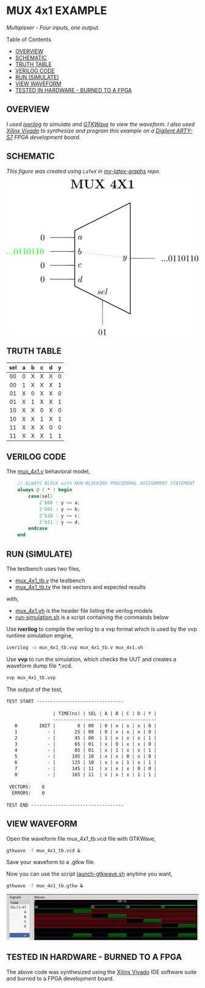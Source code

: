 # MUX 4x1 EXAMPLE

_Multiplexer - Four inputs, one output._

Table of Contents

* [OVERVIEW](https://github.com/JeffDeCola/my-verilog-examples/tree/master/combinational-logic/multiplexers-and-demultiplexers/mux_4x1#overview)
* [SCHEMATIC](https://github.com/JeffDeCola/my-verilog-examples/tree/master/combinational-logic/multiplexers-and-demultiplexers/mux_4x1#schematic)
* [TRUTH TABLE](https://github.com/JeffDeCola/my-verilog-examples/tree/master/combinational-logic/multiplexers-and-demultiplexers/mux_4x1#truth-table)
* [VERILOG CODE](https://github.com/JeffDeCola/my-verilog-examples/tree/master/combinational-logic/multiplexers-and-demultiplexers/mux_4x1#verilog-code)
* [RUN (SIMULATE)](https://github.com/JeffDeCola/my-verilog-examples/tree/master/combinational-logic/multiplexers-and-demultiplexers/mux_4x1#run-simulate)
* [VIEW WAVEFORM](https://github.com/JeffDeCola/my-verilog-examples/tree/master/combinational-logic/multiplexers-and-demultiplexers/mux_4x1#view-waveform)
* [TESTED IN HARDWARE - BURNED TO A FPGA](https://github.com/JeffDeCola/my-verilog-examples/tree/master/combinational-logic/multiplexers-and-demultiplexers/mux_4x1#tested-in-hardware---burned-to-a-fpga)

## OVERVIEW

_I used
[iverilog](https://github.com/JeffDeCola/my-cheat-sheets/tree/master/hardware/tools/simulation/iverilog-cheat-sheet)
to simulate and
[GTKWave](https://github.com/JeffDeCola/my-cheat-sheets/tree/master/hardware/tools/simulation/gtkwave-cheat-sheet)
to view the waveform. I also used
[Xilinx Vivado](https://github.com/JeffDeCola/my-cheat-sheets/tree/master/hardware/tools/synthesis/xilinx-vivado-cheat-sheet)
to synthesize and program this example on a
[Digilent ARTY-S7](https://github.com/JeffDeCola/my-cheat-sheets/tree/master/hardware/development/fpga-development-boards/digilent-arty-s7-cheat-sheet)
FPGA development board._

## SCHEMATIC

_This figure was created using `LaTeX` in
[my-latex-graphs](https://github.com/JeffDeCola/my-latex-graphs/tree/master/mathematics/applied/electrical-engineering/combinational-logic/mux-4x1)
repo._

<p align="center">
    <img src="svgs/mux-4x1.svg"
    align="middle"
</p>

## TRUTH TABLE

| sel   | a | b | c | d | y |
|:-----:|:-:|:-:|:-:|:-:|:-:|
| 00    | 0 | X | X | X | 0 |
| 00    | 1 | X | X | X | 1 |
| 01    | X | 0 | X | X | 0 |
| 01    | X | 1 | X | X | 1 |
| 10    | X | X | 0 | X | 0 |
| 10    | X | X | 1 | X | 1 |
| 11    | X | X | X | 0 | 0 |
| 11    | X | X | X | 1 | 1 |

## VERILOG CODE

The
[mux_4x1.v](https://github.com/JeffDeCola/my-verilog-examples/blob/master/combinational-logic/multiplexers-and-demultiplexers/mux_4x1/mux_4x1.v)
behavioral model,

```verilog
    // ALWAYS BLOCK with NON-BLOCKING PROCEDURAL ASSIGNMENT STATEMENT
    always @ ( * ) begin
        case(sel)
            2'b00 : y <= a;
            2'b01 : y <= b;
            2'b10 : y <= c;
            2'b11 : y <= d;
        endcase
    end
```

## RUN (SIMULATE)

The testbench uses two files,

* [mux_4x1_tb.v](https://github.com/JeffDeCola/my-verilog-examples/blob/master/combinational-logic/multiplexers-and-demultiplexers/mux_4x1/mux_4x1_tb.v)
  the testbench
* [mux_4x1_tb.tv](https://github.com/JeffDeCola/my-verilog-examples/blob/master/combinational-logic/multiplexers-and-demultiplexers/mux_4x1/mux_4x1_tb.tv)
  the test vectors and expected results

with,

* [mux_4x1.vh](https://github.com/JeffDeCola/my-verilog-examples/blob/master/combinational-logic/multiplexers-and-demultiplexers/mux_4x1/mux_4x1.vh)
  is the header file listing the verilog models
* [run-simulation.sh](https://github.com/JeffDeCola/my-verilog-examples/blob/master/combinational-logic/multiplexers-and-demultiplexers/mux_4x1/run-simulation.sh)
  is a script containing the commands below

Use **iverilog** to compile the verilog to a vvp format
which is used by the vvp runtime simulation engine,

```bash
iverilog -o mux_4x1_tb.vvp mux_4x1_tb.v mux_4x1.vh
```

Use **vvp** to run the simulation, which checks the UUT
and creates a waveform dump file *.vcd.

```bash
vvp mux_4x1_tb.vvp
```

The output of the test,

```text
TEST START --------------------------------

                 | TIME(ns) | SEL | A | B | C | D | Y |
                 --------------------------------------
   0        INIT |        0 | 00  | 0 | x | x | x | 0 |
   1           - |       25 | 00  | 0 | x | x | x | 0 |
   2           - |       45 | 00  | 1 | x | x | x | 1 |
   3           - |       65 | 01  | x | 0 | x | x | 0 |
   4           - |       85 | 01  | x | 1 | x | x | 1 |
   5           - |      105 | 10  | x | x | 0 | x | 0 |
   6           - |      125 | 10  | x | x | 1 | x | 1 |
   7           - |      145 | 11  | x | x | x | 0 | 0 |
   8           - |      165 | 11  | x | x | x | 1 | 1 |

 VECTORS:    8
  ERRORS:    0

TEST END ----------------------------------
```

## VIEW WAVEFORM

Open the waveform file mux_4x1_tb.vcd file with GTKWave,

```bash
gtkwave -f mux_4x1_tb.vcd &
```

Save your waveform to a .gtkw file.

Now you can use the script
[launch-gtkwave.sh](https://github.com/JeffDeCola/my-verilog-examples/blob/master/launch-GTKWave-script/launch-gtkwave.sh)
anytime you want,

```bash
gtkwave -f mux_4x1_tb.gtkw &
```

![mux_4x1-waveform.jpg](../../../docs/pics/combinational-logic/mux_4x1-waveform.jpg)

## TESTED IN HARDWARE - BURNED TO A FPGA

The above code was synthesized using the
[Xilinx Vivado](https://github.com/JeffDeCola/my-cheat-sheets/tree/master/hardware/tools/synthesis/xilinx-vivado-cheat-sheet)
IDE software suite and burned to a FPGA development board.
